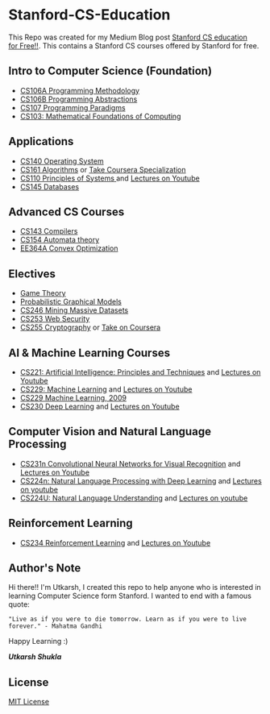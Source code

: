 # Stanford-CS-Education
This Repo was created for my Medium Blog post [Stanford CS education for Free!!](https://medium.com/@Utkarsh_Shukla/get-stanford-cs-education-for-free-a9d75472fae2). This contains a Stanford CS courses offered by Stanford for free.

## Intro to Computer Science (Foundation)
* [CS106A Programming Methodology](https://see.stanford.edu/Course/CS106A)
* [CS106B Programming Abstractions](https://see.stanford.edu/Course/CS106B)
* [CS107 Programming Paradigms](https://see.stanford.edu/Course/CS107)
* [CS103: Mathematical Foundations of Computing](http://web.stanford.edu/class/cs103/) 

## Applications
* [CS140 Operating System](http://web.stanford.edu/~ouster/cgi-bin/cs140-spring20/index.php)
* [CS161 Algorithms](https://www.edx.org/course/algorithms-design-and-analysis) or [Take Coursera Specialization](https://www.coursera.org/specializations/algorithms)
* [CS110 Principles of Systems ](http://web.stanford.edu/class/cs110/) and  [Lectures on Youtube](https://www.youtube.com/watch?v=_LFGjZ0Sc6I&list=PLkGAai-LjzyO553wuPY_gYDx_7YbjI1Pk)
* [CS145	Databases](https://www.edx.org/course/databases-5-sql)

## Advanced CS Courses
* [CS143	Compilers](https://www.edx.org/course/compilers)
* [CS154 Automata theory](https://www.edx.org/course/compilers)
* [EE364A Convex Optimization](https://www.edx.org/course/convex-optimization)

## Electives
* [Game Theory](https://www.coursera.org/learn/game-theory-1)
* [Probabilistic Graphical Models](https://www.coursera.org/specializations/probabilistic-graphical-models)
* [CS246 Mining Massive Datasets](https://www.edx.org/course/mining-massive-datasets)
* [CS253	Web Security](https://online.stanford.edu/courses/xcs100-introduction-web-security)
* [CS255	Cryptography](https://online.stanford.edu/courses/soe-y0001-cryptography-i) or [Take on Coursera](https://www.coursera.org/learn/crypto)

## AI & Machine Learning Courses

* [CS221: Artificial Intelligence: Principles and Techniques](https://stanford-cs221.github.io/autumn2019/) and  [Lectures on Youtube](https://www.youtube.com/watch?v=J8Eh7RqggsU&list=PLoROMvodv4rO1NB9TD4iUZ3qghGEGtqNX)
* [CS229: Machine Learning](http://cs229.stanford.edu/) and  [Lectures on Youtube](https://www.youtube.com/watch?v=jGwO_UgTS7I&list=PLoROMvodv4rMiGQp3WXShtMGgzqpfVfbU) 
* [CS229 Machine Learning, 2009](https://see.stanford.edu/Course/CS229)
* [CS230 Deep Learning](https://cs230.stanford.edu/) and [Lectures on Youtube](https://www.youtube.com/watch?v=PySo_6S4ZAg&list=PLoROMvodv4rOABXSygHTsbvUz4G_YQhOb)

## Computer Vision and Natural Language Processing 
* [CS231n Convolutional Neural Networks for Visual Recognition](http://cs231n.stanford.edu/) and  [Lectures on Youtube](https://www.youtube.com/playlist?list=PL3FW7Lu3i5JvHM8ljYj-zLfQRF3EO8sYv)
* [CS224n: Natural Language Processing with Deep Learning](http://web.stanford.edu/class/cs224n/index.html#schedule) and  [Lectures on youtube](https://www.youtube.com/playlist?list=PLoROMvodv4rOhcuXMZkNm7j3fVwBBY42z)
* [CS224U: Natural Language Understanding](http://web.stanford.edu/class/cs224u/) and  [Lectures on youtube](https://www.youtube.com/playlist?list=PLoROMvodv4rObpMCir6rNNUlFAn56Js20)

## Reinforcement Learning 
* [CS234 Reinforcement Learning](http://web.stanford.edu/class/cs234/index.html) and [Lectures on Youtube](https://www.youtube.com/watch?v=FgzM3zpZ55o&list=PLoROMvodv4rOSOPzutgyCTapiGlY2Nd8u)

## Author's Note
Hi there!! I'm Utkarsh, I created this repo to help anyone who is interested in learning Computer Science form Stanford.
I wanted to end with a famous quote:
```
"Live as if you were to die tomorrow. Learn as if you were to live forever." - Mahatma Gandhi
```

Happy Learning :) 

_**Utkarsh Shukla**_

## License
[MIT License](https://en.wikipedia.org/wiki/MIT_License)
